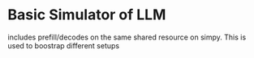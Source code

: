 # Basic Simulator of LLM 
includes prefill/decodes on the same shared resource on simpy. This is used to boostrap different setups